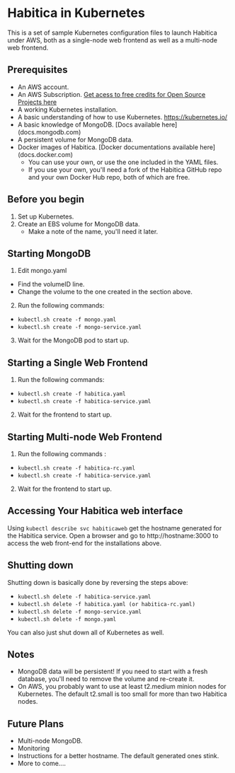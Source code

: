 # Habitica in Kubernetes
This is a set of sample Kubernetes configuration files to launch Habitica under AWS, both as a single-node web frontend as well as a multi-node web frontend.

## Prerequisites
* An AWS account.
* An AWS Subscription. [Get acess to free credits for Open Source Projects here](https://aws.amazon.com/blogs/opensource/aws-promotional-credits-open-source-projects/)
* A working Kubernetes installation.
* A basic understanding of how to use Kubernetes. https://kubernetes.io/ 
* A basic knowledge of MongoDB. [Docs available here] (docs.mongodb.com)
* A persistent volume for MongoDB data.
* Docker images of Habitica. [Docker documentations available here] (docs.docker.com)
  + You can use your own, or use the one included in the YAML files.
  + If you use your own, you'll need a fork of the Habitica GitHub repo and your own Docker Hub repo, both of which are free.

## Before you begin
1. Set up Kubernetes.
2. Create an EBS volume for MongoDB data.
   + Make a note of the name, you'll need it later.

## Starting MongoDB
1. Edit mongo.yaml
  + Find the volumeID line.
  + Change the volume to the one created in the section above.
2. Run the following commands:
  + `kubectl.sh create -f mongo.yaml`
  + `kubectl.sh create -f mongo-service.yaml`
3. Wait for the MongoDB pod to start up.

## Starting a Single Web Frontend

1. Run the following commands:
  + `kubectl.sh create -f habitica.yaml`
  + `kubectl.sh create -f habitica-service.yaml`
2. Wait for the frontend to start up.

## Starting Multi-node Web Frontend
1. Run the following commands :
  + `kubectl.sh create -f habitica-rc.yaml`
  + `kubectl.sh create -f habitica-service.yaml`
2. Wait for the frontend to start up.

## Accessing Your Habitica web interface
Using `kubectl describe svc habiticaweb` get the hostname generated for the Habitica service. Open a browser and go to http://hostname:3000 to access the web front-end for the installations above.

## Shutting down
Shutting down is basically done by reversing the steps above:
+ `kubectl.sh delete -f habitica-service.yaml`
+ `kubectl.sh delete -f habitica.yaml (or habitica-rc.yaml)`
+ `kubectl.sh delete -f mongo-service.yaml`
+ `kubectl.sh delete -f mongo.yaml`

You can also just shut down all of Kubernetes as well.

## Notes
+ MongoDB data will be persistent! If you need to start with a fresh database, you'll need to remove the volume and re-create it.
+ On AWS, you probably want to use at least t2.medium minion nodes for Kubernetes. The default t2.small is too small for more than two Habitica nodes.

## Future Plans
+ Multi-node MongoDB.
+ Monitoring
+ Instructions for a better hostname. The default generated ones stink.
+ More to come....
